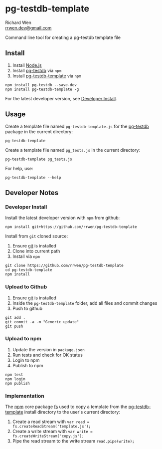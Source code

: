 # pg-testdb-template

Richard Wen  
rrwen.dev@gmail.com  
  
Command line tool for creating a pg-testdb template file

## Install

1. Install [Node.js](https://nodejs.org/en/)
2. Install [pg-testdb](https://www.npmjs.com/package/pg-testdb) via `npm`
3. Install [pg-testdb-template](https://www.npmjs.com/package/pg-testdb-template) via `npm`

```
npm install pg-testdb --save-dev
npm install pg-testdb-template -g
```

For the latest developer version, see [Developer Install](#developer-install).

## Usage

Create a template file named `pg-testdb-template.js` for the [pg-testdb](https://www.npmjs.com/package/pg-testdb) package in the current directory:

```
pg-testdb-template
```

Create a template file named `pg_tests.js` in the current directory:

```
pg-testdb-template pg_tests.js
```

For help, use:

```
pg-testdb-template --help
```

## Developer Notes

### Developer Install

Install the latest developer version with `npm` from github:

```
npm install git+https://github.com/rrwen/pg-testdb-template
```
  
Install from `git` cloned source:

1. Ensure [git](https://git-scm.com/) is installed
2. Clone into current path
3. Install via `npm`

```
git clone https://github.com/rrwen/pg-testdb-template
cd pg-testdb-template
npm install
```

### Upload to Github

1. Ensure [git](https://git-scm.com/) is installed
2. Inside the `pg-testdb-template` folder, add all files and commit changes
3. Push to github

```
git add .
git commit -a -m "Generic update"
git push
```

### Upload to npm

1. Update the version in `package.json`
2. Run tests and check for OK status
3. Login to npm
4. Publish to npm

```
npm test
npm login
npm publish
```

### Implementation

The [npm](https://www.npmjs.com/) core package [fs](https://www.npmjs.com/package/fs) used to copy a template from the [pg-testdb-template](https://www.npmjs.com/package/pg-testdb-template) install directory to the user's current directory:

1. Create a read stream with `var read = fs.createReadStream('template.js');`
2. Create a write stream with `var write = fs.createWriteStream('copy.js');`
3. Pipe the read stream to the write stream `read.pipe(write);`
